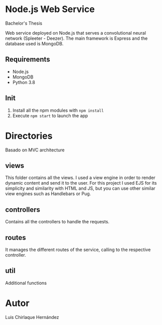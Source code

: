 # Node.js Web Service
Bachelor's Thesis

Web service deployed on Node.js that serves a convolutional neural network (Spleeter - Deezer). The main framework is Express and the database used is MongoDB.

## Requirements
- Node.js
- MongoDB
- Python 3.8

## Init
1. Install all the npm modules with `npm install`
2. Execute `npm start` to launch the app

# Directories
Basado on MVC architecture

## views
This folder contains all the views. I used a view engine in order to render dynamic content and send it to the user. For this project I used EJS for its simplicity and similarity with HTML and JS, but you can use other similar view engines such as Handlebars or Pug.

## controllers
Contains all the controllers to handle the requests.

## routes
It manages the different routes of the service, calling to the respective controller.

## util
Additional functions

# Autor
Luis Chirlaque Hernández
